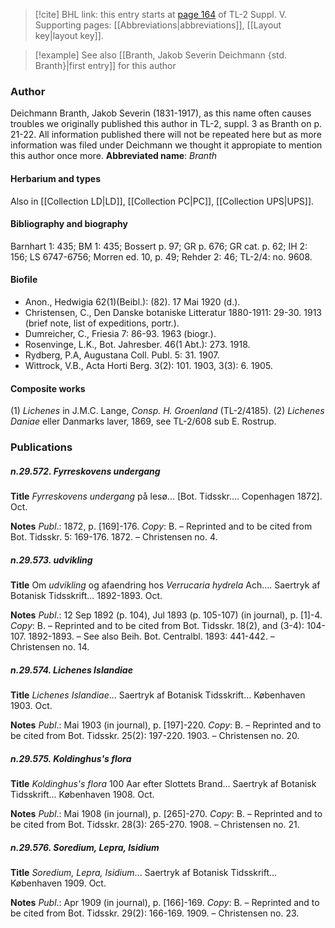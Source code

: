 > [!cite] BHL link: this entry starts at [page 164](https://www.biodiversitylibrary.org/page/33259210) of TL-2 Suppl. V.
> Supporting pages: [[Abbreviations|abbreviations]], [[Layout key|layout key]].

> [!example] See also [[Branth, Jakob Severin Deichmann {std. Branth}|first entry]] for this author

### Author

Deichmann Branth, Jakob Severin (1831-1917), as this name often causes troubles we originally published this author in TL-2, suppl. 3 as Branth on p. 21-22. All information published there will not be repeated here but as more information was filed under Deichmann we thought it appropiate to mention this author once more. 
**Abbreviated name**: *Branth*

#### Herbarium and types

Also in [[Collection LD|LD]], [[Collection PC|PC]], [[Collection UPS|UPS]].

#### Bibliography and biography

Barnhart 1: 435; BM 1: 435; Bossert p. 97; GR p. 676; GR cat. p. 62; IH 2: 156; LS 6747-6756; Morren ed. 10, p. 49; Rehder 2: 46; TL-2/4: no. 9608.

#### Biofile

- Anon., Hedwigia 62(1)(Beibl.): (82). 17 Mai 1920 (d.).
- Christensen, C., Den Danske botaniske Litteratur 1880-1911: 29-30. 1913 (brief note, list of expeditions, portr.).
- Dumreicher, C., Friesia 7: 86-93. 1963 (biogr.).
- Rosenvinge, L.K., Bot. Jahresber. 46(1 Abt.): 273. 1918.
- Rydberg, P.A, Augustana Coll. Publ. 5: 31. 1907.
- Wittrock, V.B., Acta Horti Berg. 3(2): 101. 1903, 3(3): 6. 1905.

#### Composite works

(1) *Lichenes* in J.M.C. Lange, *Consp. H. Groenland* (TL-2/4185).
(2) *Lichenes Daniae* eller Danmarks laver, 1869, see TL-2/608 sub E. Rostrup.

### Publications

##### n.29.572. Fyrreskovens undergang

**Title**
*Fyrreskovens undergang* på lesø... \[Bot. Tidsskr.... Copenhagen 1872\]. Oct.

**Notes**
*Publ*.: 1872, p. \[169\]-176. *Copy*: B. – Reprinted and to be cited from Bot. Tidsskr. 5: 169-176. 1872. – Christensen no. 4.

##### n.29.573. udvikling

**Title**
Om *udvikling* og afaendring hos *Verrucaria hydrela* Ach.... Saertryk af Botanisk Tidsskrift... 1892-1893. Oct.

**Notes**
*Publ*.: 12 Sep 1892 (p. 104), Jul 1893 (p. 105-107) (in journal), p. \[1\]-4. *Copy*: B. – Reprinted and to be cited from Bot. Tidsskr. 18(2), and (3-4): 104-107. 1892-1893. – See also Beih. Bot. Centralbl. 1893: 441-442. – Christensen no. 14.

##### n.29.574. Lichenes Islandiae

**Title**
*Lichenes Islandiae*... Saertryk af Botanisk Tidsskrift... Københaven 1903. Oct.

**Notes**
*Publ*.: Mai 1903 (in journal), p. \[197\]-220. *Copy*: B. – Reprinted and to be cited from Bot. Tidsskr. 25(2): 197-220. 1903. – Christensen no. 20.

##### n.29.575. Koldinghus's flora

**Title**
*Koldinghus's flora* 100 Aar efter Slottets Brand... Saertryk af Botanisk Tidsskrift... Københaven 1908. Oct.

**Notes**
*Publ*.: Mai 1908 (in journal), p. \[265\]-270. *Copy*: B. – Reprinted and to be cited from Bot. Tidsskr. 28(3): 265-270. 1908. – Christensen no. 21.

##### n.29.576. Soredium, Lepra, Isidium

**Title**
*Soredium, Lepra, Isidium*... Saertryk af Botanisk Tidsskrift... Københaven 1909. Oct.

**Notes**
*Publ*.: Apr 1909 (in journal), p. \[166\]-169. *Copy*: B. – Reprinted and to be cited from Bot. Tidsskr. 29(2): 166-169. 1909. – Christensen no. 23.

